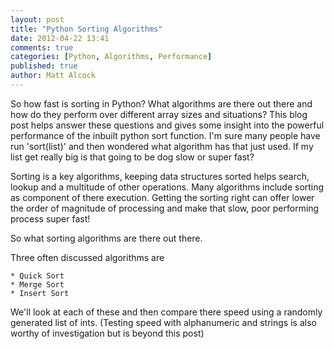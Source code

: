 ```yaml
---
layout: post
title: "Python Sorting Algorithms"
date: 2012-04-22 13:41
comments: true
categories: [Python, Algorithms, Performance]
published: true
author: Matt Alcock 
---
```


So how fast is sorting in Python? What algorithms are there out there and how do they perform over different array sizes and situations?
This blog post helps answer these questions and gives some insight into the powerful performance of the inbuilt python sort function. I'm sure many people have run 'sort(list)' and then wondered what algorithm has that just used. If my list get really big is that going to be dog slow or super fast?

Sorting is a key algorithms, keeping data structures sorted helps search, lookup and a multitude of other operations. Many algorithms include sorting as component of there execution. Getting the sorting right can offer lower the order of magnitude of processing and make that slow, poor performing process super fast!

So what sorting algorithms are there out there. 

Three often discussed algorithms are

    * Quick Sort
    * Merge Sort
    * Insert Sort

We'll look at each of these and then compare there speed using a randomly generated list of ints. (Testing speed with alphanumeric and strings is also worthy of investigation but is beyond this post)
